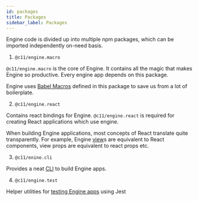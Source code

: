 ```yaml
---
id: packages
title: Packages
sidebar_label: Packages
---
```


Engine code is divided up into multiple npm packages, which can be imported
independently on-need basis.

1. `@c11/engine.macro`

`@c11/engine.macro` is the core of Engine. It contains all the magic that
makes Engine so productive. Every engine app depends on this package.

Engine uses [Babel Macros](https://github.com/kentcdodds/babel-plugin-macros)
defined in this package to save us from a lot of boilerplate.

2. `@c11/engine.react`

Contains react bindings for Engine. `@c11/engine.react` is required for
creating React applications which use engine.

When building Engine applications, most concepts of React translate quite
transparently. For example, Engine [view](/docs/api/view)s are equivalent to
React components, view props are equivalent to react props etc.

3. `@c11/enine.cli`

Provides a neat [CLI](/docs/cli) to build Engine apps.

4. `@c11/engine.test`

Helper utilities for [testing Engine apps](/docs/testing) using Jest
